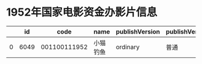 # 1952年国家电影资金办影片信息


|    | id |  code  |  name  | publishVersion | publishVersionName |   type  |  typeName  |   producerName  |  publisherName  |  publishDate   |
| ---- | ---- | ---- | ---- | ---- | ----| ---- | ---- | ---- | ---- | ---- |
| 0 |  6049 |  001100111952 |  小猫钓鱼 |  ordinary |  普通 |  cartoon |  动画片 |  暂空 |  暂空 |  -565430400000|
